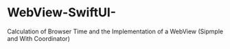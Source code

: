 # WebView-SwiftUI-
Calculation of Browser Time and the Implementation of a WebView (Sipmple and With Coordinator)
